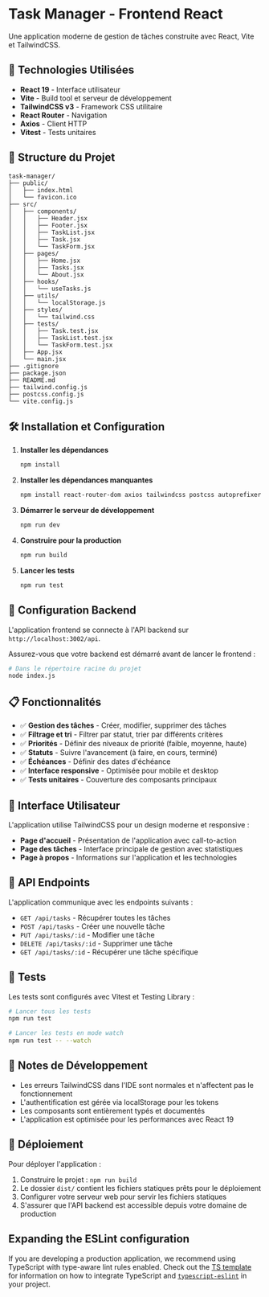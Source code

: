 # Task Manager - Frontend React

Une application moderne de gestion de tâches construite avec React, Vite et TailwindCSS.

## 🚀 Technologies Utilisées

- **React 19** - Interface utilisateur
- **Vite** - Build tool et serveur de développement
- **TailwindCSS v3** - Framework CSS utilitaire
- **React Router** - Navigation
- **Axios** - Client HTTP
- **Vitest** - Tests unitaires

## 📁 Structure du Projet

```
task-manager/
├── public/
│   ├── index.html
│   └── favicon.ico
├── src/
│   ├── components/
│   │   ├── Header.jsx
│   │   ├── Footer.jsx
│   │   ├── TaskList.jsx
│   │   ├── Task.jsx
│   │   └── TaskForm.jsx
│   ├── pages/
│   │   ├── Home.jsx
│   │   ├── Tasks.jsx
│   │   └── About.jsx
│   ├── hooks/
│   │   └── useTasks.js
│   ├── utils/
│   │   └── localStorage.js
│   ├── styles/
│   │   └── tailwind.css
│   ├── tests/
│   │   ├── Task.test.jsx
│   │   ├── TaskList.test.jsx
│   │   └── TaskForm.test.jsx
│   ├── App.jsx
│   └── main.jsx
├── .gitignore
├── package.json
├── README.md
├── tailwind.config.js
├── postcss.config.js
└── vite.config.js
```

## 🛠️ Installation et Configuration

1. **Installer les dépendances**
   ```bash
   npm install
   ```

2. **Installer les dépendances manquantes**
   ```bash
   npm install react-router-dom axios tailwindcss postcss autoprefixer vitest @testing-library/react @testing-library/jest-dom
   ```

3. **Démarrer le serveur de développement**
   ```bash
   npm run dev
   ```

4. **Construire pour la production**
   ```bash
   npm run build
   ```

5. **Lancer les tests**
   ```bash
   npm run test
   ```

## 🔧 Configuration Backend

L'application frontend se connecte à l'API backend sur `http://localhost:3002/api`.

Assurez-vous que votre backend est démarré avant de lancer le frontend :

```bash
# Dans le répertoire racine du projet
node index.js
```

## 📋 Fonctionnalités

- ✅ **Gestion des tâches** - Créer, modifier, supprimer des tâches
- ✅ **Filtrage et tri** - Filtrer par statut, trier par différents critères
- ✅ **Priorités** - Définir des niveaux de priorité (faible, moyenne, haute)
- ✅ **Statuts** - Suivre l'avancement (à faire, en cours, terminé)
- ✅ **Échéances** - Définir des dates d'échéance
- ✅ **Interface responsive** - Optimisée pour mobile et desktop
- ✅ **Tests unitaires** - Couverture des composants principaux

## 🎨 Interface Utilisateur

L'application utilise TailwindCSS pour un design moderne et responsive :

- **Page d'accueil** - Présentation de l'application avec call-to-action
- **Page des tâches** - Interface principale de gestion avec statistiques
- **Page à propos** - Informations sur l'application et les technologies

## 🔗 API Endpoints

L'application communique avec les endpoints suivants :

- `GET /api/tasks` - Récupérer toutes les tâches
- `POST /api/tasks` - Créer une nouvelle tâche
- `PUT /api/tasks/:id` - Modifier une tâche
- `DELETE /api/tasks/:id` - Supprimer une tâche
- `GET /api/tasks/:id` - Récupérer une tâche spécifique

## 🧪 Tests

Les tests sont configurés avec Vitest et Testing Library :

```bash
# Lancer tous les tests
npm run test

# Lancer les tests en mode watch
npm run test -- --watch
```

## 📝 Notes de Développement

- Les erreurs TailwindCSS dans l'IDE sont normales et n'affectent pas le fonctionnement
- L'authentification est gérée via localStorage pour les tokens
- Les composants sont entièrement typés et documentés
- L'application est optimisée pour les performances avec React 19

## 🚀 Déploiement

Pour déployer l'application :

1. Construire le projet : `npm run build`
2. Le dossier `dist/` contient les fichiers statiques prêts pour le déploiement
3. Configurer votre serveur web pour servir les fichiers statiques
4. S'assurer que l'API backend est accessible depuis votre domaine de production

## Expanding the ESLint configuration

If you are developing a production application, we recommend using TypeScript with type-aware lint rules enabled. Check out the [TS template](https://github.com/vitejs/vite/tree/main/packages/create-vite/template-react-ts) for information on how to integrate TypeScript and [`typescript-eslint`](https://typescript-eslint.io) in your project.
